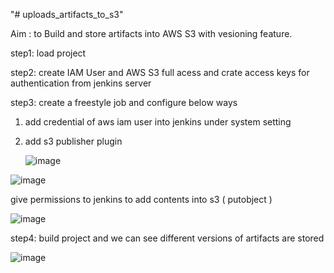 "# uploads_artifacts_to_s3" 


Aim : to Build and store artifacts into AWS S3 with vesioning feature. 


step1: load project

step2: create IAM User and AWS S3 full acess and crate access keys for authentication from jenkins server 

step3: create a freestyle job and configure  below ways 

1. add credential of aws iam user into jenkins under system setting

2. add s3 publisher plugin

   ![image](https://github.com/user-attachments/assets/1d1e13c1-9d31-4441-853d-883af6b1c4b3)


  ![image](https://github.com/user-attachments/assets/1531a6dc-cb9c-45e8-8f8a-3de8e1619061)



  give permissions to jenkins to add contents into s3 ( putobject )

  ![image](https://github.com/user-attachments/assets/4f07443c-deba-4075-9ed0-0803f69bf531)



 step4:  build project and we can see different versions of artifacts are stored 

 ![image](https://github.com/user-attachments/assets/2c235878-13bd-4451-89a7-91860d67a4f2)


  
